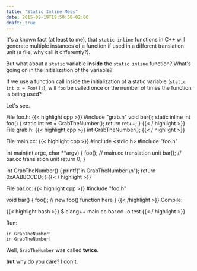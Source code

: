 ```yaml
---
title: "Static Inline Mess"
date: 2015-09-19T19:50:58+02:00
draft: true
---
```


It's a known fact (at least to me), that `static inline` functions in C++ will generate multiple instances of a function if used in a different translation unit (a file, why call it differently?). 

But what about a `static` variable **inside** the `static inline` function? What's going on in the initialization of the variable?

If we use a function call inside the initialization of a static variable (`static int x = Foo();`), will `foo` be called once or the number of times the function is being used?

Let's see.

File foo.h:
{{< highlight cpp >}}
#include "grab.h"
void bar();
static inline int foo()
{
    static int ret = GrabTheNumber();
    return ret++;
}
{{< / highlight >}}
File grab.h:
{{< highlight cpp >}}
int GrabTheNumber();
{{< / highlight >}}


File main.cc:
{{< highlight cpp >}}
#include <stdio.h>
#include "foo.h"

int main(int argc, char **argv)
{
    foo(); // main.cc translation unit
    bar(); // bar.cc translation unit
    return 0;
}

int GrabTheNumber()
{
    printf("in GrabTheNumber!\n");
    return 0xAABBCCDD;
}
{{< / highlight >}}

File bar.cc:
{{< highlight cpp >}}
#include "foo.h"

void bar()
{
    foo(); // new foo() function here
}
{{< /highlight >}}
Compile:

{{< highlight bash >}}
    $ clang++ main.cc bar.cc -o test
{{< / highlight >}} 

Run:

    in GrabTheNumber!
    in GrabTheNumber!

Well, `GrabTheNumber` was called **twice**. 

**but** why do you care? I don't. 





